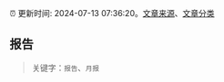 :alarm_clock: 更新时间: 2024-07-13 07:36:20。[文章来源](/README.md)、[文章分类](/TAGS.md)

## 报告


> 关键字：`报告`、`月报`



